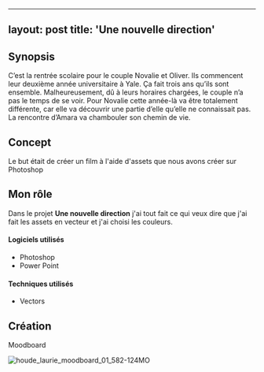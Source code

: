 
---
layout: post
title: 'Une nouvelle direction'
---

## Synopsis ##

C’est la rentrée scolaire pour le couple Novalie et Oliver. Ils commencent leur deuxième année universitaire à Yale. Ça fait trois ans qu’ils sont ensemble. Malheureusement, dû à leurs horaires chargées, le couple n’a pas le temps de se voir. Pour Novalie cette année-là va être totalement différente, car elle va découvrir une partie d’elle qu’elle ne connaissait pas. La rencontre d’Amara va chambouler son chemin de vie.  

## Concept ##

Le but était de créer un film à l'aide d'assets que nous avons créer sur Photoshop






## Mon rôle ##


Dans le projet **Une nouvelle direction** j'ai tout fait ce qui veux dire que j'ai fait les assets en vecteur et j'ai choisi les couleurs. 




#### Logiciels utilisés ####

- Photoshop
- Power Point



#### Techniques utilisés  ####

- Vectors

## Création ##

Moodboard 


![houde_laurie_moodboard_01_582-124MO](https://github.com/lauriehoude/Portfolio-Laurie-Houde/assets/89647723/279184d2-efb8-4265-a3fa-ea9c84afb843)

